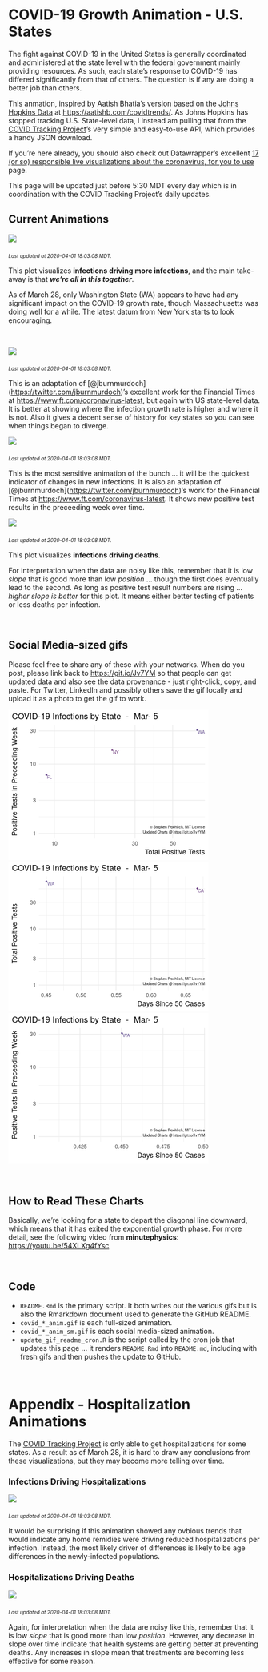 COVID-19 Growth Animation - U.S. States
================

The fight against COVID-19 in the United States is generally coordinated
and administered at the state level with the federal government mainly
providing resources. As such, each state’s response to COVID-19 has
differed significantly from that of others. The question is if any are
doing a better job than others.

This anmation, inspired by Aatish Bhatia’s version based on the [Johns
Hopkins Data](https://github.com/CSSEGISandData/COVID-19) at
<https://aatishb.com/covidtrends/>. As Johns Hopkins has stopped
tracking U.S. State-level data, I instead am pulling that from the
[COVID Tracking Project](https://covidtracking.com/)’s very simple and
easy-to-use API, which provides a handy JSON download.

If you’re here already, you should also check out Datawrapper’s
excellent [17 (or so) responsible live visualizations about the
coronavirus, for you to
use](https://blog.datawrapper.de/coronaviruscharts/) page.

This page will be updated just before 5:30 MDT every day which is in
coordination with the COVID Tracking Project’s daily updates.

## Current Animations

![](covid_growth_anim.gif)

<font size="1">*Last updated at 2020-04-01 18:03:08 MDT.*</font>

This plot visualizes **infections driving more infections**, and the
main take-away is that ***we’re all in this together***.

As of March 28, only Washington State (WA) appears to have had any
significant impact on the COVID-19 growth rate, though Massachusetts was
doing well for a while. The latest datum from New York starts to look
encouraging.

 

![](covid_growth_ft_anim.gif)

<font size="1">*Last updated at 2020-04-01 18:03:08 MDT.*</font>

This is an adaptation of
\[@jburnmurdoch\](<https://twitter.com/jburnmurdoch>)’s excellent work
for the Financial Times at <https://www.ft.com/coronavirus-latest>, but
again with US state-level data. It is better at showing where the
infection growth rate is higher and where it is not. Also it gives a
decent sense of history for key states so you can see when things began
to diverge.

![](covid_growth_ft_wk_anim.gif)

<font size="1">*Last updated at 2020-04-01 18:03:08 MDT.*</font>

This is the most sensitive animation of the bunch … it will be the
quickest indicator of changes in new infections. It is also an
adaptation of \[@jburnmurdoch\](<https://twitter.com/jburnmurdoch>)’s
work for the Financial Times at <https://www.ft.com/coronavirus-latest>.
It shows new positive test results in the preceeding week over time.

![](covid_death_p_anim.gif)

<font size="1">*Last updated at 2020-04-01 18:03:08 MDT.*</font>

This plot visualizes **infections driving deaths**.

For interpretation when the data are noisy like this, remember that it
is low *slope* that is good more than low *position* … though the first
does eventually lead to the second. As long as positive test result
numbers are rising … *higher slope is better* for this plot. It means
either better testing of patients or less deaths per infection.

 

## Social Media-sized gifs

Please feel free to share any of these with your networks. When do you
post, please link back to <https://git.io/Jv7YM> so that people can get
updated data and also see the data provenance - just right-click, copy,
and paste. For Twitter, LinkedIn and possibly others save the gif
locally and upload it as a photo to get the gif to work.

![](covid_growth_anim_sm.gif) ![](covid_growth_ft_anim_sm.gif)
![](covid_growth_ft_wk_anim_sm.gif)

 

## How to Read These Charts

Basically, we’re looking for a state to depart the diagonal line
downward, which means that it has exited the exponential growth phase.
For more detail, see the following video from **minutephysics**:
<https://youtu.be/54XLXg4fYsc>

 

## Code

  - `README.Rmd` is the primary script. It both writes out the various
    gifs but is also the Rmarkdown document used to generate the GitHub
    README.
  - `covid_*_anim.gif` is each full-sized animation.
  - `covid_*_anim_sm.gif` is each social media-sized animation.
  - `update_gif_readme_cron.R` is the script called by the cron job that
    updates this page … it renders `README.Rmd` into `README.md`,
    including with fresh gifs and then pushes the update to GitHub.

 

# Appendix - Hospitalization Animations

The [COVID Tracking Project](https://covidtracking.com/) is only able to
get hospitalizations for some states. As a result as of March 28, it is
hard to draw any conclusions from these visualizations, but they may
become more telling over time.

### Infections Driving Hospitalizations

![](covid_hosp_anim.gif)

<font size="1">*Last updated at 2020-04-01 18:03:08 MDT.*</font>

It would be surprising if this animation showed any ovbious trends that
would indicate any home remidies were driving reduced hospitalizations
per infection. Instead, the most likely driver of differences is likely
to be age differences in the newly-infected populations.

### Hospitalizations Driving Deaths

![](covid_death_h_anim.gif)

<font size="1">*Last updated at 2020-04-01 18:03:08 MDT.*</font>

Again, for interpretation when the data are noisy like this, remember
that it is low *slope* that is good more than low *position*. However,
any decrease in slope over time indicate that health systems are getting
better at preventing deaths. Any increases in slope mean that treatments
are becoming less effective for some reason.
